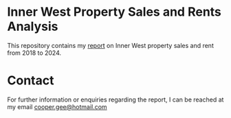 # Inner West Property Sales and Rents Analysis

This repository contains my [report](https://html-preview.github.io/?url=https://github.com/free-the-malloc/inner-west-sales-and-rent/blob/master/report.html) on Inner West property sales and rent from 2018 to 2024. 
# Contact

For further information or enquiries regarding the report, I can be reached at my email <cooper.gee@hotmail.com>
